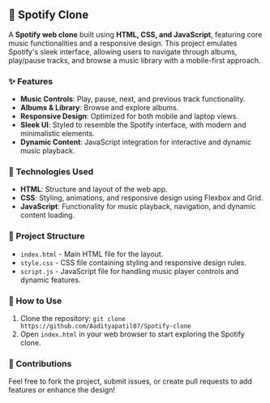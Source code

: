 ## 🎵 Spotify Clone

A **Spotify web clone** built using **HTML, CSS, and JavaScript**, featuring core music functionalities and a responsive design. This project emulates Spotify's sleek interface, allowing users to navigate through albums, play/pause tracks, and browse a music library with a mobile-first approach.

### ✨ Features

- **Music Controls**: Play, pause, next, and previous track functionality.
- **Albums & Library**: Browse and explore albums.
- **Responsive Design**: Optimized for both mobile and laptop views.
- **Sleek UI**: Styled to resemble the Spotify interface, with modern and minimalistic elements.
- **Dynamic Content**: JavaScript integration for interactive and dynamic music playback.

### 🚀 Technologies Used

- **HTML**: Structure and layout of the web app.
- **CSS**: Styling, animations, and responsive design using Flexbox and Grid.
- **JavaScript**: Functionality for music playback, navigation, and dynamic content loading.

### 📂 Project Structure

- `index.html` - Main HTML file for the layout.
- `style.css` - CSS file containing styling and responsive design rules.
- `script.js` - JavaScript file for handling music player controls and dynamic features.

### 📝 How to Use

1. Clone the repository: `git clone https://github.com/Aadityapatil07/Spotify-clone`
2. Open `index.html` in your web browser to start exploring the Spotify clone.

### 🌟 Contributions

Feel free to fork the project, submit issues, or create pull requests to add features or enhance the design!
